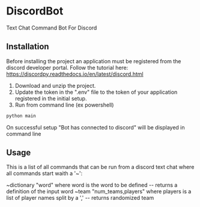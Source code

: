 # DiscordBot
Text Chat Command Bot For Discord

## Installation

Before installing the project an application must be registered from the discord developer portal.
Follow the tutorial here: https://discordpy.readthedocs.io/en/latest/discord.html

1) Download and unzip the project.
2) Update the token in the ".env" file to the token of your application registered in the initial setup.
3) Run from command line (ex powershell)

```bash
python main
```

On successful setup "Bot has connected to discord" will be displayed in command line

## Usage

This is a list of all commands that can be run from a discord text chat where all commands start waith a '~':

~dictionary "word" where word is the word to be defined -- returns a definition of the input word
~team "num_teams,players" where players is a list of player names split by a ',' -- returns randomized team
